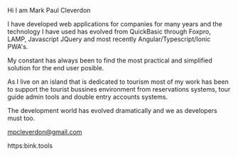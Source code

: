 Hi I am Mark Paul Cleverdon

I have developed web applications for companies for many years and the technology I have used has evolved from QuickBasic through Foxpro, LAMP, Javascript JQuery and most recently Angular/Typescript/Ionic PWA's.

My constant has always been to find the most practical and simplified solution for the end user posible.

As I live on an island that is dedicated to tourism most of my work has been to support the tourist bussines environment from reservations systems, tour guide admin tools and double entry accounts systems.

The development world has evolved dramatically and we as developers must too.

mpcleverdon@gmail.com

https:bink.tools


<!---
mpcleverdon/mpcleverdon is a ✨ special ✨ repository because its `README.md` (this file) appears on your GitHub profile.
You can click the Preview link to take a look at your changes.
--->
